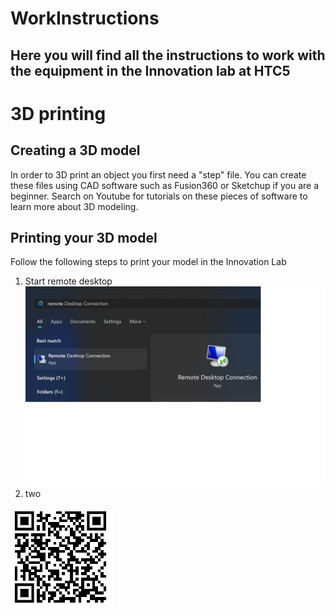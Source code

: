 # WorkInstructions
## Here you will find all the instructions to work with the equipment in the Innovation lab at HTC5





# 3D printing
## Creating a 3D model
In order to 3D print an object you first need a "step" file. You can create these files using CAD software such as Fusion360 or Sketchup if you are a beginner.
Search on Youtube for tutorials on these pieces of software to learn more about 3D modeling.

## Printing your 3D model
Follow the following steps to print your model in the Innovation Lab
1. Start remote desktop 
![alt text](https://github.com/TDYInnovationLab/WorkInstructions/blob/main/READMESources/RemoteDesktopConnection.jpg?raw=true)
2. two


![alt text](https://github.com/TDYInnovationLab/WorkInstructions/blob/main/QRCode.jpg?raw=true)

